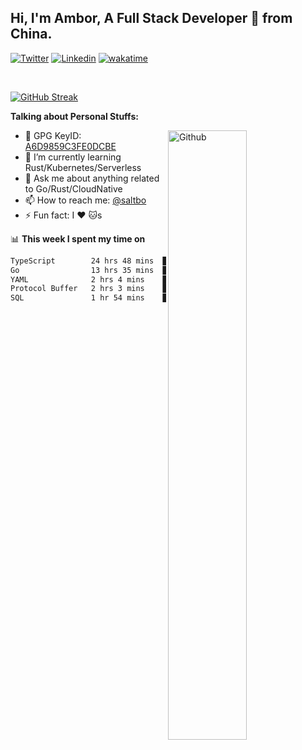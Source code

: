 ## Hi, I'm Ambor, A Full Stack Developer 🚀 from China.

[![Twitter](https://img.shields.io/badge/-saltbo-1ca0f1?style=flat&logo=twitter&logoColor=white)](https://twitter.com/rdsaltbo)
[![Linkedin](https://img.shields.io/badge/-saltbo-blue?style=flat&logo=Linkedin&logoColor=white)](https://www.linkedin.com/in/saltbo/)
[![wakatime](https://wakatime.com/badge/user/f82b1c77-faab-48cd-aef5-a12c0aff104b.svg)](https://wakatime.com/@f82b1c77-faab-48cd-aef5-a12c0aff104b)

&nbsp;  

[![GitHub Streak](https://streak-stats.demolab.com/?user=saltbo&hide_border=true&date_format=M%20j%5B%2C%20Y%5D)](https://git.io/streak-stats)


**Talking about Personal Stuffs:**
<!-- Any image aligned to the right. Beware the width  -->
<img width="50%" align="right" alt="Github" src="https://raw.githubusercontent.com/saltbo/saltbo/master/images/git-header.svg" />

- 🤘 GPG KeyID: [A6D9859C3FE0DCBE](https://saltbo.cn/pgp_keys.asc)
- 🌱 I’m currently learning Rust/Kubernetes/Serverless
- 💬 Ask me about anything related to Go/Rust/CloudNative
- 📫 How to reach me: [@saltbo](https://t.me/saltbo)
- ⚡ Fun fact: I :heart: :cat:s


📊 **This week I spent my time on**
<!--START_SECTION:waka-->

```txt
TypeScript        24 hrs 48 mins  █████████████░░░░░░░░░░░░   52.23 %
Go                13 hrs 35 mins  ███████░░░░░░░░░░░░░░░░░░   28.62 %
YAML              2 hrs 4 mins    █░░░░░░░░░░░░░░░░░░░░░░░░   04.38 %
Protocol Buffer   2 hrs 3 mins    █░░░░░░░░░░░░░░░░░░░░░░░░   04.34 %
SQL               1 hr 54 mins    █░░░░░░░░░░░░░░░░░░░░░░░░   04.01 %
```

<!--END_SECTION:waka-->
